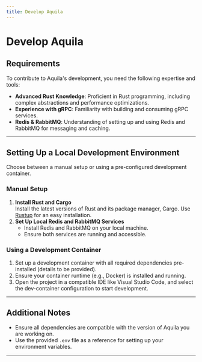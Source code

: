 ```yaml
---
title: Develop Aquila
---
```


# Develop Aquila

## Requirements

To contribute to Aquila's development, you need the following expertise and tools:

- **Advanced Rust Knowledge**: Proficient in Rust programming, including complex abstractions and performance optimizations.
- **Experience with gRPC**: Familiarity with building and consuming gRPC services.
- **Redis & RabbitMQ**: Understanding of setting up and using Redis and RabbitMQ for messaging and caching.

---

## Setting Up a Local Development Environment

Choose between a manual setup or using a pre-configured development container.

### Manual Setup

1. **Install Rust and Cargo**  
   Install the latest versions of Rust and its package manager, Cargo. Use [Rustup](https://rustup.rs/) for an easy installation.
2. **Set Up Local Redis and RabbitMQ Services**
    - Install Redis and RabbitMQ on your local machine.
    - Ensure both services are running and accessible.

### Using a Development Container

1. Set up a development container with all required dependencies pre-installed (details to be provided).
2. Ensure your container runtime (e.g., Docker) is installed and running.
3. Open the project in a compatible IDE like Visual Studio Code, and select the dev-container configuration to start development.

---

## Additional Notes

- Ensure all dependencies are compatible with the version of Aquila you are working on.
- Use the provided `.env` file as a reference for setting up your environment variables.

---